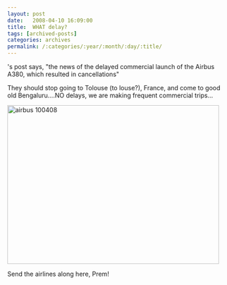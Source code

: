 ```yaml
---
layout: post
date:	2008-04-10 16:09:00
title:  WHAT delay?
tags: [archived-posts]
categories: archives
permalink: /:categories/:year/:month/:day/:title/
---
```

<LJ user="premkudva">'s post says, "the news of the delayed commercial launch of the Airbus A380, which resulted in cancellations"


They should stop going to Tolouse (to  louse?), France, and come to good old Bengaluru....NO delays, we are making frequent commercial trips...

<a href="http://www.flickr.com/photos/25426237@N03/2402357639/" title="airbus 100408 by mrepctres, on Flickr"><img src="http://farm3.static.flickr.com/2254/2402357639_7ff888b3e9_o.jpg" width="480" height="360" alt="airbus 100408" /></a>

Send the airlines along here, Prem!
